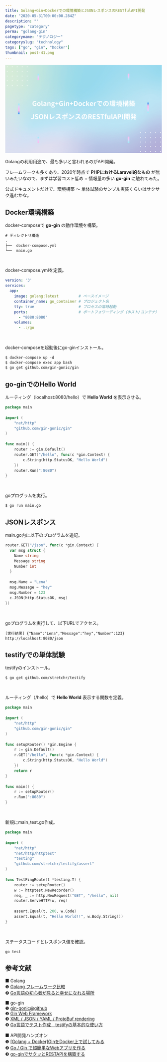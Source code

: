 ```yaml
---
title: Golang+Gin+Dockerでの環境構築とJSONレスポンスのRESTfulAPI開発
date: "2020-05-31T00:00:00.284Z"
description: ""
pagetype: "category"
perma: "golang-gin"
categoryname: "テクノロジー"
categoryslug: "technology"
tags: ["go", "gin", "Docker"]
thumbnail: post-41.png
---
```


![](./post-41.png)

Golangの利用用途で、最も多いと言われるのがAPI開発。

フレームワークも多くあり、2020年時点で **PHPにおけるLaravel的なもの** が無いみたいなので、まずは学習コスト低め + 情報量の多い **go-gin** に触れてみた。

公式ドキュメントだけで、環境構築 〜 単体試験のサンプル実装くらいはサクサク進むかな。

## Docker環境構築

docker-composeで **go-gin** の動作環境を構築。

```shell
# ディレクトリ構造
.
├──  docker-compose.yml
└──  main.go
```
<br/>

docker-compose.ymlを定義。

```yaml
version: '3'
services:
  app:
    image: golang:latest         # ベースイメージ
    container_name: go_container # プロジェクト名
    tty: true                    # プロセスの常時起動
    ports:                       # ポートフォワーディング（ホスト/コンテナ）
      - "8080:8080"
    volumes:
      - .:/go
```
<br/>

docker-composeを起動後にgo-ginインストール。

```shell
$ docker-compose up -d
$ docker-compose exec app bash
$ go get github.com/gin-gonic/gin
```

## go-ginでのHello World


ルーティング（localhost:8080/hello）で **Hello World** を表示させる。

```go
package main

import (
	"net/http"
	"github.com/gin-gonic/gin"
)

func main() {
	router := gin.Default()
	router.GET("/hello", func(c *gin.Context) {
		c.String(http.StatusOK, "Hello World")
	})
	router.Run(":8080")
}
```
<br/>

goプログラムを実行。

```shell
$ go run main.go
```

## JSONレスポンス

main.go内に以下のプログラムを追記。

```go
router.GET("/json", func(c *gin.Context) {
  var msg struct {
    Name string
    Message string
    Number int
  }
  
  msg.Name = "Lena"
  msg.Message = "hey"
  msg.Number = 123
  c.JSON(http.StatusOK, msg)
})
```
<br/>

goプログラムを実行して、以下URLでアクセス。

```shell
[実行結果] {"Name":"Lena","Message":"hey","Number":123}
http://localhost:8080/json
```

## testifyでの単体試験

testifyのインストール。

```shell
$ go get github.com/stretchr/testify
```
<br/>

ルーティング（/hello）で **Hello World** 表示する関数を定義。

```go
package main

import (
	"net/http"
	"github.com/gin-gonic/gin"
)

func setupRouter() *gin.Engine {
	r := gin.Default()
	r.GET("/hello", func(c *gin.Context) {
		c.String(http.StatusOK, "Hello World")
	})
	return r
}

func main() {
	r := setupRouter()
	r.Run(":8080")
}
```
<br/>

新規にmain_test.go作成。

```go
package main

import (
	"net/http"
	"net/http/httptest"
	"testing"
	"github.com/stretchr/testify/assert"
)

func TestPingRoute(t *testing.T) {
	router := setupRouter()
	w := httptest.NewRecorder()
	req, _ := http.NewRequest("GET", "/hello", nil)
	router.ServeHTTP(w, req)

	assert.Equal(t, 200, w.Code)
	assert.Equal(t, "Hello World!!", w.Body.String())
}
```
<br/>

ステータスコードとレスポンス値を確認。

```shell
go test
```

## 参考文献
■ Golang  
❶ [Golang フレームワーク比較](https://qiita.com/yumin/items/5de33b068ead564ebcbf)  
❷ [Go言語の初心者が見ると幸せになれる場所](https://qiita.com/tenntenn/items/0e33a4959250d1a55045)  

■ go-gin  
❶ [gin-gonic@github](https://github.com/gin-gonic/gin)  
❷ [Gin Web Framework](https://gin-gonic.com/)  
❸ [XML / JSON / YAML / ProtoBuf rendering](https://gin-gonic.com/docs/examples/rendering/)  
❹ [Go言語でテスト作成　testifyの基本的な使い方](https://re-engines.com/2018/10/16/go-testify%E3%82%92%E4%BD%BF%E3%81%A3%E3%81%A6%E3%83%86%E3%82%B9%E3%83%88%E4%BD%9C%E6%88%90/)  

■ API開発ハンズオン  
❶ [[Golang + Docker]GinをDocker上で試してみる](https://www.aizulab.com/blog/gin-docker/)  
❷ [Go / Gin で超簡単なWebアプリを作る](https://qiita.com/hyo_07/items/59c093dda143325b1859)  
❸ [go-ginでサクッとRESTAPIを構築する](https://qiita.com/shiei_kawa/items/eddf48287455380f618f)  